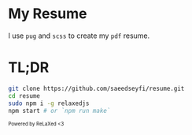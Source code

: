 # My Resume
I use `pug` and `scss` to create my `pdf` resume.

# TL;DR
```bash
git clone https://github.com/saeedseyfi/resume.git
cd resume
sudo npm i -g relaxedjs
npm start # or `npm run make`
```

<sub><sup>Powered by ReLaXed <3</sup></sub>
